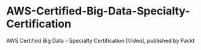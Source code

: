 # AWS-Certified-Big-Data-Specialty-Certification
 AWS Certified Big Data - Specialty Certification [Video], published by Packt
